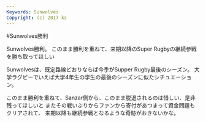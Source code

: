 ```yaml
---
Keywords: Sunwolves
Copyright: (c) 2017 ks
---
```


#Sunwolves勝利


Sunwolves勝利。
このまま勝利を重ねて、来期以降のSuper Rugbyの継続参戦を勝ち取ってほしい

Sunwolvesは、既定路線どおりならば今季がSupper Rugby最後のシーズン。
大学ラグビーでいえば大学4年生の学生の最後のシーズンに似たシチュエーション。

このまま勝利を重ねて、Sanzar側から、このまま脱退されるのは惜しい、是非残ってほしいと
またその戦いぶりからファンから寄付があつまって資金問題もクリアされて、
来期以降も継続参戦となるような奇跡がおきないかな。 
